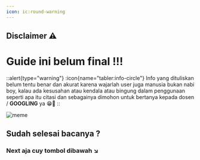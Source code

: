 ```yaml
---
icon: ic:round-warning
---
```


## Disclaimer :warning:

# Guide ini belum final !!!
::alert{type="warning"}
:icon{name="tabler:info-circle"} Info yang dituliskan belum tentu benar dan akurat karena wajarlah user juga manusia bukan nabi boy, kalau ada kesusahan atau kendala atau bingung dalam penggunaan seperti apa itu citasi dan sebagainya dimohon untuk bertanya kepada dosen / **GOOGLING**  ya 😁🙏
::

![meme](/gif/salahdanlupa.gif)

## Sudah selesai bacanya ?
### Next aja cuy tombol dibawah ↘️